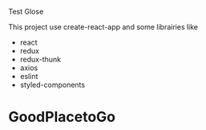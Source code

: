 Test Glose

This project use create-react-app and some librairies like
- react
- redux
- redux-thunk
- axios
- eslint
- styled-components
# GoodPlacetoGo
